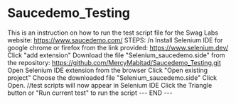# Saucedemo_Testing
This is an instruction on how to run the test script file for the Swag Labs website: https://www.saucedemo.com/
STEPS: /n
Install Selenium IDE for google chrome or firefox from the link provided: https://www.selenium.dev/
Click "add extension"
Download the file "Selenium_saucedemo.side" from the repository: https://github.com/MercyMabitad/Saucedemo_Testing.git
Open Selenium IDE extension from the browser
Click "Open existing project"
Choose the downloaded file "Selenium_saucedemo.side"
Click Open. //test scripts will now appear in Selenium IDE
Click the Triangle button or "Run current test" to run the script
--- END ---
